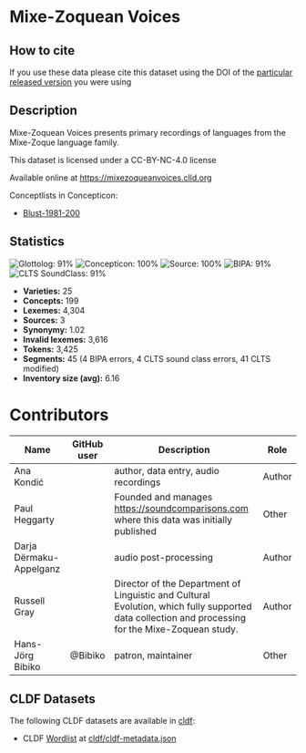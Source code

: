 # Mixe-Zoquean Voices

## How to cite

If you use these data please cite
this dataset using the DOI of the [particular released version](../../releases/) you were using

## Description


Mixe-Zoquean Voices presents primary recordings of languages from the Mixe-Zoque language family.

This dataset is licensed under a CC-BY-NC-4.0 license

Available online at https://mixezoqueanvoices.clld.org


Conceptlists in Concepticon:
- [Blust-1981-200](https://concepticon.clld.org/contributions/Blust-1981-200)
## Statistics


![Glottolog: 91%](https://img.shields.io/badge/Glottolog-91%25-green.svg "Glottolog: 91%")
![Concepticon: 100%](https://img.shields.io/badge/Concepticon-100%25-brightgreen.svg "Concepticon: 100%")
![Source: 100%](https://img.shields.io/badge/Source-100%25-brightgreen.svg "Source: 100%")
![BIPA: 91%](https://img.shields.io/badge/BIPA-91%25-green.svg "BIPA: 91%")
![CLTS SoundClass: 91%](https://img.shields.io/badge/CLTS%20SoundClass-91%25-green.svg "CLTS SoundClass: 91%")

- **Varieties:** 25
- **Concepts:** 199
- **Lexemes:** 4,304
- **Sources:** 3
- **Synonymy:** 1.02
- **Invalid lexemes:** 3,616
- **Tokens:** 3,425
- **Segments:** 45 (4 BIPA errors, 4 CLTS sound class errors, 41 CLTS modified)
- **Inventory size (avg):** 6.16

# Contributors

Name               | GitHub user     | Description                          | Role
---                | ---             | ---                                  | ---
Ana Kondić |  | author, data entry, audio recordings | Author
Paul Heggarty |  | Founded and manages https://soundcomparisons.com where this data was initially published | Other
Darja Dërmaku-Appelganz |  | audio post-processing | Author
Russell Gray |  | Director of the Department of Linguistic and Cultural Evolution, which fully supported data collection and processing for the Mixe-Zoquean study. | Author
Hans-Jörg Bibiko | @Bibiko | patron, maintainer | Other




## CLDF Datasets

The following CLDF datasets are available in [cldf](cldf):

- CLDF [Wordlist](https://github.com/cldf/cldf/tree/master/modules/Wordlist) at [cldf/cldf-metadata.json](cldf/cldf-metadata.json)